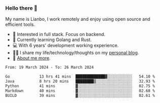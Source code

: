 ### Hello there 👋

My name is Lianbo, I work remotely and enjoy using open source and efficient tools.

- 🔭 Interested in full stack. Focus on backend.
- 🌱 Currently learning Golang and Rust.
- 💻 With 6 years' development working experience.
- ✍🏻 I share my life/technology/thoughts on my [personal blog](https://godruoyi.com).
- 👒 [About me more](https://godruoyi.com/posts/About-godruoyi).

<!--START_SECTION:waka-->

```txt
From: 19 March 2024 - To: 26 March 2024

Go             13 hrs 41 mins  █████████████▓░░░░░░░░░░░   54.10 %
Java           8 hrs 20 mins   ████████▒░░░░░░░░░░░░░░░░   32.93 %
Python         41 mins         ▓░░░░░░░░░░░░░░░░░░░░░░░░   02.75 %
Markdown       40 mins         ▓░░░░░░░░░░░░░░░░░░░░░░░░   02.68 %
BUILD          39 mins         ▓░░░░░░░░░░░░░░░░░░░░░░░░   02.61 %
```

<!--END_SECTION:waka-->
